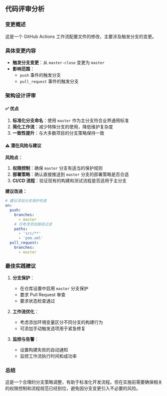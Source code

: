 ## 代码评审分析

### 变更概述
这是一个 GitHub Actions 工作流配置文件的修改，主要涉及触发分支的变更。

### 具体变更内容
- **触发分支变更**：从 `master-close` 变更为 `master`
- **影响范围**：
  - `push` 事件的触发分支
  - `pull_request` 事件的触发分支

### 架构设计评审

#### ✅ 优点
1. **标准化分支命名**：使用 `master` 作为主分支符合业界通用标准
2. **简化工作流**：减少特殊分支的使用，降低维护复杂度
3. **一致性提升**：与大多数项目的分支策略保持一致

#### ⚠️ 潜在风险与建议

**风险点：**
1. **权限控制**：确保 `master` 分支有适当的保护规则
2. **部署策略**：确认直接推送到 `master` 分支的部署策略是否合适
3. **CI/CD 流程**：验证现有的构建和测试流程是否适用于主分支

**建议改进：**
```yaml
# 建议添加分支保护检查
on:
  push:
    branches:
      - master
    # 可考虑添加路径过滤
    paths:
      - 'src/**'
      - 'pom.xml'
  pull_request:
    branches:
      - master
```

### 最佳实践建议

1. **分支保护**：
   - 在仓库设置中启用 `master` 分支保护
   - 要求 Pull Request 审查
   - 要求状态检查通过

2. **工作流优化**：
   - 考虑添加环境变量区分不同分支的构建行为
   - 可添加手动触发选项用于紧急修复

3. **监控与告警**：
   - 设置构建失败的自动通知
   - 监控工作流执行时间和成功率

### 总结
这是一个合理的分支策略调整，有助于标准化开发流程。但在实施前需要确保相关的权限控制和流程规范已经到位，避免因分支变更引入不必要的风险。